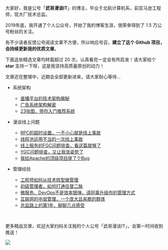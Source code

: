 大家好，我是公号「**武哥漫谈IT**」的博主，毕业于北航计算机系，前亚马逊工程师，现大厂技术总监。

2019年底，我开通了个人公众号，开始了我的博客生涯，很荣幸得到了 1.5 万公号粉丝的关注。

有不少读者反馈公号阅读文章不方便，所以响应号召，**建立了这个 Github 项目，会持续更新我的优质文章**。

下面这些精选文章均转载超过 20 次，认真看完一定会有所启发！请大家给个 **star** 支持一下呀，这是我坚持高质量原创的动力！

文章还在整理中，近期会全部更新进来，请大家耐心等待...

* 系统架构
  * [直播平台的技术架构揭秘](系统架构/01%20直播平台的技术架构揭秘.md)
  * [广告系统架构解密](系统架构/02%20广告系统架构解密.md)
  * [23张图，带你入门推荐系统](系统架构/03%2023张图，带你入门推荐系统.md)

* 漫谈线上问题
  * [RPC的超时设置，一不小心就是线上事故](漫谈线上问题/01%20RPC的超时设置，一不小心就是线上事故.md)
  * [线程池运用不当的一次线上事故](漫谈线上问题/02%20线程池运用不当的一次线上事故.md)
  * [线上服务的FGC问题排查，看这篇就够了](漫谈线上问题/03%20线上服务的FGC问题排查，看这篇就够了.md)
  * [YGC问题排查，又让我涨姿势了](漫谈线上问题/04%20YGC问题排查，又让我涨姿势了.md)
  * [我给Apache的顶级项目提了个Bug](漫谈线上问题/05%20我给Apache的顶级项目提了个Bug.md)

* 管理经验
  * [工程师如何从技术转型做管理](管理经验/01%20工程师如何从技术转型做管理.md)
  * [初级管理者，如何打通任督二脉](管理经验/02%20初级管理者，如何打通任督二脉.md)
  * [微服务、DevOps不是效率银弹，请同事升级你的管理方式](管理经验/03%20微服务、DevOps不是效率银弹，请同事升级你的管理方式.md)
  * [互联网的中层管理，一个庞大且易脆的群体](管理经验/04%20互联网的中层管理，一个庞大且易脆的群体.md)
  * [总监路上的第1年，聊聊几点感受](管理经验/05%20总监路上的第1年，聊聊几点感受.md)
  
 
<br/>

更多精品文章，欢迎大家扫码关注我的个人公号「武哥漫谈IT」，会第一时间收到推送！

![](https://img-blog.csdnimg.cn/20201107215432925.jpg)
